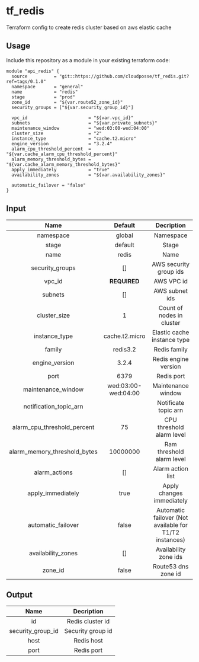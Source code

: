 # tf_redis

Terraform config to create redis cluster based on aws elastic cache

## Usage

Include this repository as a module in your existing terraform code:

```
module "api_redis" {
  source          = "git::https://github.com/cloudposse/tf_redis.git?ref=tags/0.1.0"
  namespace       = "general"
  name            = "redis"
  stage           = "prod"
  zone_id         = "${var.route52_zone_id}"
  security_groups = ["${var.security_group_id}"]

  vpc_id                       = "${var.vpc_id}"
  subnets                      = "${var.private_subnets}"
  maintenance_window           = "wed:03:00-wed:04:00"
  cluster_size                 = "2"
  instance_type                = "cache.t2.micro"
  engine_version               = "3.2.4"
  alarm_cpu_threshold_percent  = "${var.cache_alarm_cpu_threshold_percent}"
  alarm_memory_threshold_bytes = "${var.cache_alarm_memory_threshold_bytes}"
  apply_immediately            = "true"
  availability_zones           = "${var.availability_zones}"

  automatic_failover = "false"
}
```

## Input

|  Name                        |  Default            |  Decription                                            |
|:----------------------------:|:-------------------:|:------------------------------------------------------:|
| namespace                    |global               |Namespace                                               |
| stage                        |default              |Stage                                                   |
| name                         |redis                |Name                                                    |
| security_groups              |[]                   |AWS security group ids                                  |
| vpc_id                       |__REQUIRED__         |AWS VPC id                                              |
| subnets                      | []                  | AWS subnet ids                                         |
| cluster_size                 | 1                   | Count of nodes in cluster                              |
| instance_type                | cache.t2.micro      | Elastic cache instance type                            |
| family                       | redis3.2            | Redis family                                           |
| engine_version               | 3.2.4               | Redis engine version                                   |
| port                         | 6379                | Redis port                                             |
| maintenance_window           | wed:03:00-wed:04:00 | Maintenance window                                     |
| notification_topic_arn       |                     | Notificate topic arn                                   |
| alarm_cpu_threshold_percent  | 75                  | CPU threshold alarm level                              |
| alarm_memory_threshold_bytes | 10000000            | Ram threshold alarm level                              |
| alarm_actions                | []                  | Alarm action list                                      |
| apply_immediately            | true                | Apply changes immediately                              |
| automatic_failover           | false               | Automatic failover (Not available for T1/T2 instances) |
| availability_zones           | []                  | Availability zone ids                                  |
| zone_id                      | false               | Route53 dns zone id                                    |

## Output

| Name              | Decription        |
|:-----------------:|:-----------------:|
| id                | Redis cluster id  |
| security_group_id | Security group id |
| host              | Redis host        |
| port              | Redis port        |

